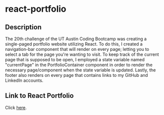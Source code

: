 # react-portfolio

## Description
The 20th challenge of the UT Austin Coding Bootcamp was creating a single-paged portfolio website utilizing React. To do this, I created a navigation-bar component that will render on every page; letting you to select a tab for the page you're wanting to visit. To keep track of the current page that is supposed to be open, I employed a state variable named "currentPage" in the PortfolioContainer component in order to render the necessary page/component when the state variable is updated. Lastly, the footer also renders on every page that contains links to my GitHub and LinkedIn accounts.

## Link to React Portfolio
Click [here](https://juagon653.github.io/react-portfolio/).
